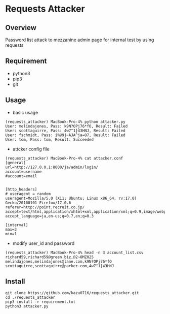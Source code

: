 # Requests Attacker

## Overview

Password list attack to mezzanine admin page for internal test by using requests

## Requirement

- python3
- pip3
- git

## Usage

- basic usage

```
(requests_attacker) MacBook-Pro-4% python attacker.py
User: melindajones, Pass: k9N?OPj76*fO, Result: Failed
User: scottaguirre, Pass: 4w7^1}43HNJ, Result: Failed
User: fschmidt, Pass: i%@9j~AJA^ja=O7, Result: Failed
User: tom, Pass: tom, Result: Succeeded
```

- attcker config file

```
(requests_attacker) MacBook-Pro-4% cat attacker.conf
[general]
url=http://127.0.0.1:8000/ja/admin/login/
account=username
#account=email


[http_headers]
# useragent = random
useragent=Mozilla/5.0 (X11; Ubuntu; Linux x86_64; rv:17.0) Gecko/20100101 Firefox/17.0.6
referer=http://point.recruit.co.jp/
accept=text/html,application/xhtml+xml,application/xml;q=0.9,image/webp,image/apng,*/*;q=0.8
accept_language=ja,en-us;q=0.7,en;q=0.3

[interval]
max=3
min=1
```

- modify user_id and password

```
(requests_attacker) MacBook-Pro-4% head -n 3 account_list.csv
richard59,richard59@green.biz,@2~OMZ025
melindajones,melindajones@lane.com,k9N?OPj76*fO
scottaguirre,scottaguirre@parker.com,4w7^1}43HNJ
```

## Install

```
git clone https://github.com/kazu0716/requests_attacker.git
cd ./requests_attacker
pip3 install -r requirement.txt
python3 attacker.py
```
